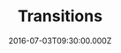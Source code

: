 ---
title: "Transitions"
image: "https://i.imgur.com/MuLYIpM.jpg"
date: "2016-07-03T09:30:00.000Z"
video:
  type: "vimeo"
  id: 173262532
speaker:
  name: "Bart Wilkins"
  permalink: "bart-wilkins"
---